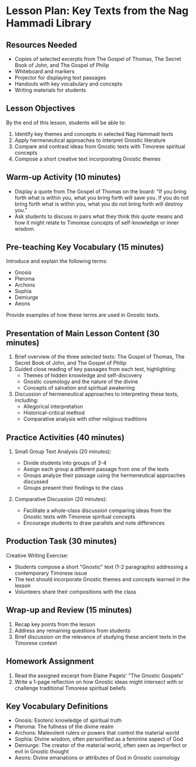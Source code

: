# Lesson Plan: Key Texts from the Nag Hammadi Library

## Resources Needed

- Copies of selected excerpts from The Gospel of Thomas, The Secret Book of John, and The Gospel of Philip
- Whiteboard and markers
- Projector for displaying text passages
- Handouts with key vocabulary and concepts
- Writing materials for students

## Lesson Objectives

By the end of this lesson, students will be able to:
1. Identify key themes and concepts in selected Nag Hammadi texts
2. Apply hermeneutical approaches to interpret Gnostic literature
3. Compare and contrast ideas from Gnostic texts with Timorese spiritual concepts
4. Compose a short creative text incorporating Gnostic themes

## Warm-up Activity (10 minutes)

- Display a quote from The Gospel of Thomas on the board: "If you bring forth what is within you, what you bring forth will save you. If you do not bring forth what is within you, what you do not bring forth will destroy you."
- Ask students to discuss in pairs what they think this quote means and how it might relate to Timorese concepts of self-knowledge or inner wisdom.

## Pre-teaching Key Vocabulary (15 minutes)

Introduce and explain the following terms:
- Gnosis
- Pleroma
- Archons
- Sophia
- Demiurge
- Aeons

Provide examples of how these terms are used in Gnostic texts.

## Presentation of Main Lesson Content (30 minutes)

1. Brief overview of the three selected texts: The Gospel of Thomas, The Secret Book of John, and The Gospel of Philip
2. Guided close reading of key passages from each text, highlighting:
   - Themes of hidden knowledge and self-discovery
   - Gnostic cosmology and the nature of the divine
   - Concepts of salvation and spiritual awakening
3. Discussion of hermeneutical approaches to interpreting these texts, including:
   - Allegorical interpretation
   - Historical-critical method
   - Comparative analysis with other religious traditions

## Practice Activities (40 minutes)

1. Small Group Text Analysis (20 minutes):
   - Divide students into groups of 3-4
   - Assign each group a different passage from one of the texts
   - Groups analyze their passage using the hermeneutical approaches discussed
   - Groups present their findings to the class

2. Comparative Discussion (20 minutes):
   - Facilitate a whole-class discussion comparing ideas from the Gnostic texts with Timorese spiritual concepts
   - Encourage students to draw parallels and note differences

## Production Task (30 minutes)

Creative Writing Exercise:
- Students compose a short "Gnostic" text (1-2 paragraphs) addressing a contemporary Timorese issue
- The text should incorporate Gnostic themes and concepts learned in the lesson
- Volunteers share their compositions with the class

## Wrap-up and Review (15 minutes)

1. Recap key points from the lesson
2. Address any remaining questions from students
3. Brief discussion on the relevance of studying these ancient texts in the Timorese context

## Homework Assignment

1. Read the assigned excerpt from Elaine Pagels' "The Gnostic Gospels"
2. Write a 1-page reflection on how Gnostic ideas might intersect with or challenge traditional Timorese spiritual beliefs

## Key Vocabulary Definitions

- Gnosis: Esoteric knowledge of spiritual truth
- Pleroma: The fullness of the divine realm
- Archons: Malevolent rulers or powers that control the material world
- Sophia: Divine wisdom, often personified as a feminine aspect of God
- Demiurge: The creator of the material world, often seen as imperfect or evil in Gnostic thought
- Aeons: Divine emanations or attributes of God in Gnostic cosmology